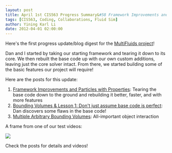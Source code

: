 ```yaml
---
layout: post
title: April 1st CIS563 Progress Summary&#58 Framework Improvements and Bounding Volumes
tags: [CIS563, Coding, Collaborations, Fluid Sim]
author: Yining Karl Li
date: 2012-04-01 02:00:00
---
```


Here's the first progress update/blog digest for the [MultiFluids project](http://chocolatefudgesyrup.blogspot.com/)!

Dan and I started by taking our starting framework and tearing it down to its core. We then rebuilt the base code up with our own custom additions, leaving just the core solver intact. From there, we started building some of the basic features our project will require!

Here are the posts for this update:

1. [Framework Improvements and Particles with Properties](http://chocolatefudgesyrup.blogspot.com/2012/03/framework-improvements-and-particles.html): Tearing the base code down to the ground and rebuilding it better, faster, and with more features
2. [Bounding Volumes & Lesson 1: Don't just assume base code is perfect](http://chocolatefudgesyrup.blogspot.com/2012/03/bounding-volumes-lesson-1-dont-just.html): Dan discovers some flaws in the base code!
3. [Multiple Arbitrary Bounding Volumes](http://chocolatefudgesyrup.blogspot.com/2012/04/multiple-arbitrary-bounding-volumes.html): All-important object interaction

A frame from one of our test videos:

[![]({{site.url}}/content/images/2012/Apr/sphereinbox.png)]({{site.url}}/content/images/2012/Apr/sphereinbox.png)

Check the posts for details and videos!
